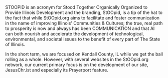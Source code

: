 STOOPID is an acronym for Stood Together Organically Organized to Provide Illinois Development and the branding, StOOpid, is a tip of the hat to the fact that while 
StOOpid.org aims to facilitate and foster communication in the name of improving Illinois' Communities & Cultures; the true, real path to prosperity is now and always 
has been COMMUNICATION and that AI can both nourish and accelerate the development of technological, environmental, and societal issues to the benefit of every part of
The State of Illinois.

In the short term, we are focused on Kendall County, IL while we get the ball rolling as a whole. However, with several websites in the StOOpid.org network, our current 
primary focus is on the development of our site, JesusChr.ist and especially its Prayerport feature.

